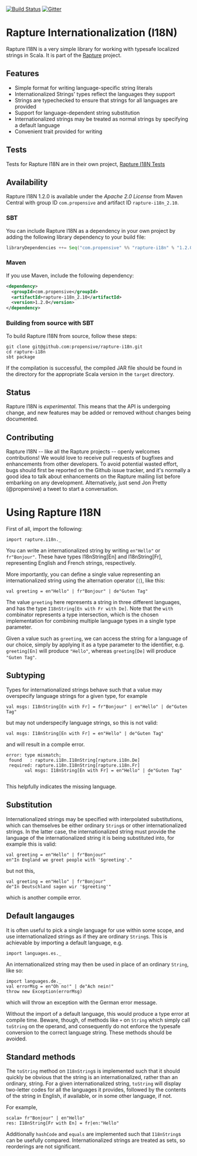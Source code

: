 [![Build Status](https://travis-ci.org/propensive/rapture-i18n.png?branch=master)](https://travis-ci.org/propensive/rapture-i18n)
[![Gitter](https://badges.gitter.im/Join%20Chat.svg)](https://gitter.im/propensive/rapture?utm_source=badge&utm_medium=badge&utm_campaign=pr-badge&utm_content=badge)

# Rapture Internationalization (I18N)

Rapture I18N is a very simple library for working with typesafe localized
strings in Scala. It is part of the [Rapture](http://rapture.io/) project.

## Features

 - Simple format for writing language-specific string literals
 - Internationalized Strings' types reflect the languages they support
 - Strings are typechecked to ensure that strings for all languages are provided
 - Support for language-dependent string substitution
 - Internationalized strings may be treated as normal strings by specifying a
   default language
 - Convenient trait provided for writing 

## Tests

Tests for Rapture I18N are in their own project, [Rapture I18N
Tests](https://github.com/propensive/rapture-i18n-test)

## Availability

Rapture I18N 1.2.0 is available under the *Apache 2.0 License* from Maven Central
with group ID `com.propensive` and artifact ID `rapture-i18n_2.10`.

### SBT

You can include Rapture I18N as a dependency in your own project by adding the
following library dependency to your build file:

```scala
libraryDependencies ++= Seq("com.propensive" %% "rapture-i18n" % "1.2.0")
```

### Maven

If you use Maven, include the following dependency:

```xml
<dependency>
  <groupId>com.propensive</groupId>
  <artifactId>rapture-i18n_2.10</artifactId>
  <version>1.2.0</version>
</dependency>
```

### Building from source with SBT

To build Rapture I18N from source, follow these steps:

```
git clone git@github.com:propensive/rapture-i18n.git
cd rapture-i18n
sbt package
```

If the compilation is successful, the compiled JAR file should be found in the
directory for the appropriate Scala version in the `target` directory.

## Status

Rapture I18N is *experimental*. This means that the API is undergoing change,
and new features may be added or removed without changes being documented.

## Contributing

Rapture I18N -- like all the Rapture projects -- openly welcomes contributions!
We would love to receive pull requests of bugfixes and enhancements from other
developers. To avoid potential wasted effort, bugs should first be reported on
the Github issue tracker, and it's normally a good idea to talk about
enhancements on the Rapture mailing list before embarking on any development.
Alternatively, just send Jon Pretty (@propensive) a tweet to start a
conversation.

# Using Rapture I18N

First of all, import the following:

```
import rapture.i18n._
```

You can write an internationalized string by writing `en"Hello"` or
`fr"Bonjour"`. These have types I18nString[En] and I18nString[Fr], representing
English and French strings, respectively.

More importantly, you can define a single value representing an
internationalized string using the alternation operator (`|`), like this:

```
val greeting = en"Hello" | fr"Bonjour" | de"Guten Tag"
```

The value `greeting` here represents a string in three different languages, and
has the type `I18nString[En with Fr with De]`. Note that the `with` combinator
represents a type intersection, which is the chosen implementation for
combining multiple language types in a single type parameter.

Given a value such as `greeting`, we can access the string for a language of
our choice, simply by applying it as a type parameter to the identifier, e.g.
`greeting[En]` will produce `"Hello"`, whereas `greeting[De]` will produce
`"Guten Tag"`.

## Subtyping

Types for internationalized strings behave such that a value may overspecify
language strings for a given type, for example

```
val msgs: I18nString[En with Fr] = fr"Bonjour" | en"Hello" | de"Guten Tag"
```

but may not underspecify language strings, so this is not valid:

```
val msgs: I18nString[En with Fr] = en"Hello" | de"Guten Tag"
```

and will result in a compile error.

```
error: type mismatch;
 found   : rapture.i18n.I18nString[rapture.i18n.De]
 required: rapture.i18n.I18nString[rapture.i18n.Fr]
       val msgs: I18nString[En with Fr] = en"Hello" | de"Guten Tag"
                                                      ^
```

This helpfully indicates the missing language.

## Substitution

Internationalized strings may be specified with interpolated substitutions,
which can themselves be either ordinary `String`s or other internationalized
strings. In the latter case, the internationalized string must provide the
language of the internationalized string it is being substituted into, for
example this is valid:

```
val greeting = en"Hello" | fr"Bonjour"
en"In England we greet people with '$greeting'."
```

but not this,

```
val greeting = en"Hello" | fr"Bonjour"
de"In Deutschland sagen wir '$greeting'"
```

which is another compile error.

## Default langauges

It is often useful to pick a single language for use within some scope, and use
internationalized strings as if they are ordinary `String`s. This is achievable
by importing a default language, e.g.

```
import languages.es._
```

An internationalized string may then be used in place of an ordinary `String`, like so:

```
import languages.de._
val errorMsg = en"Oh no!" | de"Ach nein!"
throw new Exception(errorMsg)
```

which will throw an exception with the German error message.

Without the import of a default language, this would produce a type error at
compile time. Beware, though, of methods like `+` on `String` which simply call
`toString` on the operand, and consequently do not enforce the typesafe
conversion to the correct language string. These methods should be avoided.

## Standard methods

The `toString` method on `I18nString`s is implemented such that it should
quickly be obvious that the string is an internationalized, rather than an
ordinary, string. For a given internationalized string, `toString` will display
two-letter codes for all the languages it provides, followed by the contents of
the string in English, if available, or in some other language, if not.

For example,

```
scala> fr"Bonjour" | en"Hello"
res: I18nString[Fr with En] = fr|en:"Hello"
```

Additionally `hashCode` and `equals` are implemented such that `I18nString`s
can be usefully compared. Internationalized strings are treated as sets, so
reorderings are not significant.

